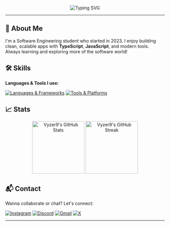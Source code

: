 <!-- Minimalist GitHub README with Menu -->

<p align="center">
  <img src="https://readme-typing-svg.herokuapp.com?font=Fira+Code&size=26&pause=1000&color=A020F0&center=true&vCenter=true&width=435&lines=Hi+Guys,+I'm+Richard!;Fullstack+Dev+in+progress;Welcome+to+my+GitHub!+🚀" alt="Typing SVG" />
</p>



---

## 📌 About Me

I'm a Software Engineering student who started in 2023. I enjoy building clean, scalable apps with **TypeScript**, **JavaScript**, and modern tools. Always learning and exploring more of the software world!


## 🛠️ Skills

**Languages & Tools I use:**

[![Languages & Frameworks](https://skillicons.dev/icons?i=html,css,sass,tailwind,bootstrap,js,ts,react,vite,npm,gulp,babel)](https://skillicons.dev)
[![Tools & Platforms](https://skillicons.dev/icons?i=nodejs,python,docker,vercel,bash,postman,figma,vscode,vscodium,notion,obsidian,ae)](https://skillicons.dev)


## 📈 Stats

<div align="center">
  <img src="https://github-readme-stats.vercel.app/api?username=Vyzer9&theme=graywhite&show_icons=true&hide_border=true&count_private=true" alt="Vyzer9's GitHub Stats" height="165" />
  <img src="https://github-readme-streak-stats.herokuapp.com/?user=Vyzer9&theme=graywhite&hide_border=true" alt="Vyzer9's GitHub Streak" height="165"/>
</div>


## 📬 Contact

Wanna collaborate or chat? Let's connect:

[![Instagram](https://img.shields.io/badge/Instagram-FF0069.svg?style=for-the-badge&logo=Instagram&logoColor=white)](https://www.instagram.com/rsc.santoz)
[![Discord](https://img.shields.io/badge/Discord-5865F2.svg?style=for-the-badge&logo=Discord&logoColor=white)](https://discord.gg/vSS9Q2YP5D)
[![Gmail](https://img.shields.io/badge/Gmail-EA4335.svg?style=for-the-badge&logo=Gmail&logoColor=white)](mailto:Samzoovsk19@gmail.com)
[![X](https://img.shields.io/badge/X-000000.svg?style=for-the-badge&logo=X&logoColor=white)](https://twitter.com/Vyzr9)


---
